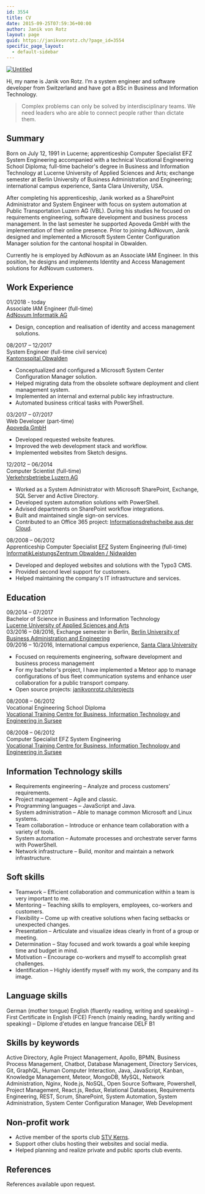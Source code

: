 ```yaml
---
id: 3554
title: CV
date: 2015-09-25T07:59:36+00:00
author: Janik von Rotz
layout: page
guid: https://janikvonrotz.ch/?page_id=3554
specific_page_layout:
  - default-sidebar
---
```

[![Untitled](/wp-content/uploads/2015/09/profile-300x300.jpg)](/wp-content/uploads/2015/09/profile.jpg)

Hi, my name is Janik von Rotz. I’m a system engineer and software developer from Switzerland and have got a BSc in Business and Information Technology.

> Complex problems can only be solved by interdisciplinary teams. We need leaders who are able to connect people rather than dictate them.

## Summary

Born on July 12, 1991 in Lucerne; apprenticeship Computer Specialist EFZ System Engineering accompanied with a technical Vocational Engineering School Diploma; full-time bachelor's degree in Business and Information Technology at Lucerne University of Applied Sciences and Arts; exchange semester at Berlin University of Business Administration and Engineering; international campus experience, Santa Clara University, USA.

After completing his apprenticeship, Janik worked as a SharePoint Administrator and System Engineer with focus on system automation at Public Transportation Luzern AG (VBL). During his studies he focused on requirements engineering, software development and business process management. In the last semester he supported Apoveda GmbH with the implementation of their online presence. Prior to joining AdNovum, Janik designed and implemented a Microsoft System Center Configuration Manager solution for the cantonal hospital in Obwalden.

Currently he is employed by AdNovum as an Associate IAM Engineer. In this position, he designs and implements Identity and Access Management solutions for AdNovum customers.

## Work Experience

01/2018 - today  
Associate IAM Engineer (full-time)  
[AdNovum Informatik AG](https://www.adnovum.ch/)  

* Design, conception and realisation of identity and access management solutions.

08/2017 – 12/2017  
System Engineer (full-time civil service)  
[Kantonsspital Obwalden](https://ksow.ch)  

* Conceptualized and configured a Microsoft System Center Configuration Manager solution.
* Helped migrating data from the obsolete software deployment and client management system.
* Implemented an internal and external public key infrastructure.
* Automated business critical tasks with PowerShell.

03/2017 – 07/2017  
Web Developer (part-time)  
[Apoveda GmbH](https://www.apoveda.ch/)  

* Developed requested website features.
* Improved the web development stack and workflow.
* Implemented websites from Sketch designs.

12/2012 – 06/2014  
Computer Scientist (full-time)  
[Verkehrsbetriebe Luzern AG](http://www.vbl.ch/)  

- Worked as a System Administrator with Microsoft SharePoint, Exchange, SQL Server and Active Directory.
- Developed system automation solutions with PowerShell.
- Advised departments on SharePoint workflow integrations.
- Built and maintained single sign-on services.
- Contributed to an Office 365 project: [Informationsdrehscheibe aus der Cloud](/wp-content/uploads/2015/09/Informationsdrehscheibe-aus-der-Cloud.pdf).

08/2008 – 06/2012  
Apprenticeship Computer Specialist [EFZ](https://de.wikipedia.org/wiki/Eidgen%C3%B6ssisches_F%C3%A4higkeitszeugnis) System Engineering (full-time)  
[InformatikLeistungsZentrum Obwalden / Nidwalden](http://www.ilz.info/)  

- Developed and deployed websites and solutions with the Typo3 CMS.
- Provided second level support for customers.
- Helped maintaining the company's IT infrastructure and services.

## Education

09/2014 – 07/2017  
Bachelor of Science in Business and Information Technology  
[Lucerne University of Applied Sciences and Arts](https://www.hslu.ch/)  
03/2016 – 08/2016, Exchange semester in Berlin, [Berlin University of Business Administration and Engineering](http://www.htw-berlin.de/)  
09/2016 – 10/2016, International campus experience, [Santa Clara University](https://www.scu.edu/)  

* Focused on requirements engineering, software development and business process management
* For my bachelor's project, I have implemented a Meteor app to manage configurations of bus fleet communication systems and enhance user collaboration for a public transport company.
* Open source projects: [janikvonrotz.ch/projects](https://janikvonrotz.ch/projects)

08/2008 – 06/2012  
Vocational Engineering School Diploma  
[Vocational Training Centre for Business, Information Technology and Engineering in Sursee](https://beruf.lu.ch/berufsbildungszentren/bbzw)  

08/2008 – 06/2012  
Computer Specialist EFZ System Engineering  
[Vocational Training Centre for Business, Information Technology and Engineering in Sursee](https://beruf.lu.ch/berufsbildungszentren/bbzw)  

## Information Technology skills

- Requirements engineering – Analyze and process customers’ requirements.
- Project management – Agile and classic.
- Programming languages – JavaScript and Java.
- System administration – Able to manage common Microsoft and Linux systems.
- Team collaboration – Introduce or enhance team collaboration with a variety of tools.
- System automation – Automate processes and orchestrate server farms with PowerShell.
- Network infrastructure – Build, monitor and maintain a network infrastructure.

## Soft skills

- Teamwork – Efficient collaboration and communication within a team is very important to me.
- Mentoring – Teaching skills to employers, employees, co-workers and customers.
- Flexibility – Come up with creative solutions when facing setbacks or unexpected changes.
- Presentation – Articulate and visualize ideas clearly in front of a group or meeting.
- Determination – Stay focused and work towards a goal while keeping time and budget in mind.
- Motivation – Encourage co-workers and myself to accomplish great challenges.
- Identification – Highly identify myself with my work, the company and its image.

## Language skills

German (mother tongue)
English (fluently reading, writing and speaking) – First Certificate in English (FCE)
French (mainly reading, hardly writing and speaking) – Diplome d&#39;etudes en langue francaise DELF B1

## Skills by keywords

Active Directory, Agile Project Management, Apollo, BPMN, Business Process Management, Chatbot, Database Management, Directory Services, Git, GraphQL, Human Computer Interaction, Java, JavaScript, Kanban, Knowledge Management, Meteor, MongoDB, MySQL, Network Administration, Nginx, Node.js, NoSQL, Open Source Software, Powershell, Project Management, React.js, Redux, Relational Databases, Requirements Engineering, REST, Scrum, SharePoint, System Automation, System Administration, System Center Configuration Manager, Web Development

## Non-profit work

* Active member of the sports club [STV Kerns](https://www.tvkerns.ch/).
* Support other clubs hosting their websites and social media.
* Helped planning and realize private and public sports club events.

## References

References available upon request.